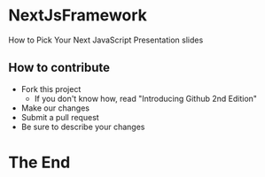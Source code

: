 # NextJsFramework
How to Pick Your Next JavaScript Presentation slides

## How to contribute
- Fork this project
  - If you don't know how, read "Introducing Github 2nd Edition"
 - Make our changes
 - Submit a pull request
  - Be sure to describe your changes 
 
# The End
